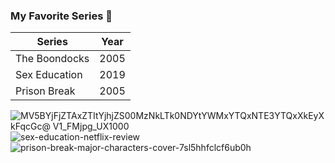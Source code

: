 ### My Favorite Series :movie_camera:
| Series | Year |
| ----------- | ----------- |
| The Boondocks | 2005 | 
| Sex Education | 2019 |  
| Prison Break | 2005 | 

![MV5BYjFjZTAxZTItYjhjZS00MzNkLTk0NDYtYWMxYTQxNTE3YTQxXkEyXkFqcGc@ _V1_FMjpg_UX1000_](https://github.com/user-attachments/assets/073c0453-5293-425f-bfd5-d146ead0b94a) 
![sex-education-netflix-review](https://github.com/user-attachments/assets/d15292c1-708e-4fbb-b4bd-5ac9936b7f12) 
![prison-break-major-characters-cover-7sl5hhfclcf6ub0h](https://github.com/user-attachments/assets/64d4d1d5-47ab-4970-8adb-8f5262af7f10) 

